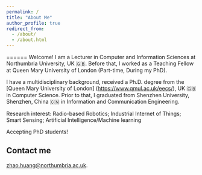 ```yaml
---
permalink: /
title: "About Me"
author_profile: true
redirect_from: 
  - /about/
  - /about.html
---
```


======
Welcome! I am a Lecturer in Computer and Information Sciences at Northumbria University, UK 🇬🇧. Before that, I worked as a Teaching Fellow at Queen Mary University of London (Part-time, During my PhD).

I have a multidisciplinary background, received a Ph.D. degree from the [Queen Mary University of London] (https://www.qmul.ac.uk/eecs/), UK 🇬🇧 in Computer Science. Prior to that, I graduated from Shenzhen University, Shenzhen, China 🇨🇳 in Information and Communication Engineering.

Research interest: 
Radio-based Robotics; Industrial Internet of Things; Smart Sensing; Artificial Intelligence/Machine learning

Accepting PhD students!

Contact me
------
zhao.huang@northumbria.ac.uk.
